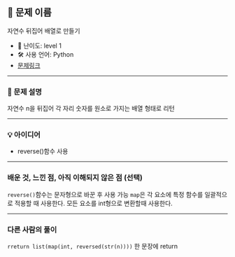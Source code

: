 ## 📘 문제 이름

자연수 뒤집어 배열로 만들기

- 🧩 난이도: level 1
- 🛠 사용 언어: Python
- [문제링크](https://school.programmers.co.kr/learn/courses/30/lessons/12932)

---

### 🧠 문제 설명

자연수 n을 뒤집어 각 자리 숫자를 원소로 가지는 배열 형태로 리턴

---

### 💡 아이디어

- reverse()함수 사용

---

### 배운 것, 느낀 점, 아직 이해되지 않은 점 (선택)

`reverse()`함수는 문자형으로 바꾼 후 사용 가능
`map`은 각 요소에 특정 함수를 일괄적으로 적용할 때 사용한다. 모든 요소를 int형으로 변환할때 사용한다.

---

### 다른 사람의 풀이

`rreturn list(map(int, reversed(str(n))))` 한 문장에 return
